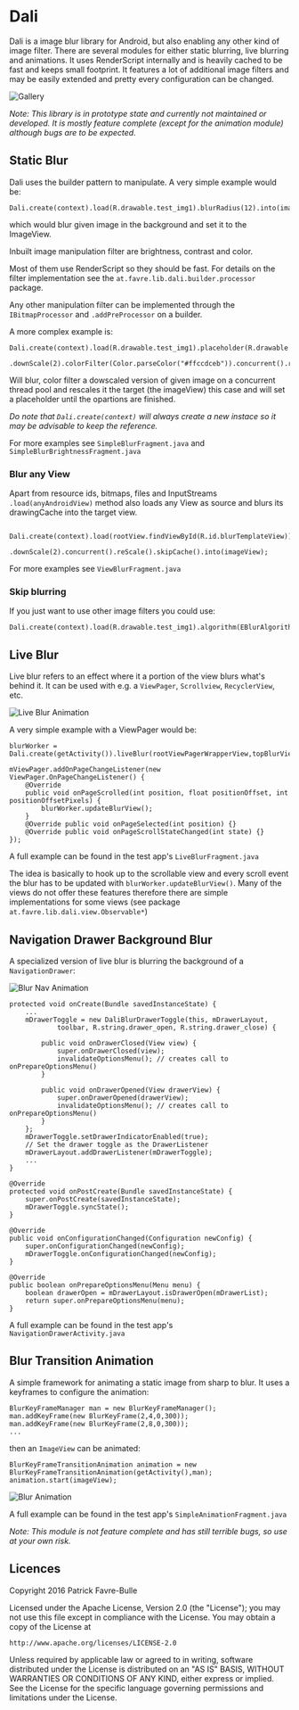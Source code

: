 # Dali

Dali is a image blur library for Android, but also enabling any other kind of image filter. There are
several modules for either static blurring, live blurring and animations.
It uses RenderScript internally and is heavily cached to be fast and keeps small footprint. It features
a lot of additional image filters and may be easily extended and pretty every configuration can be changed.

![Gallery](https://github.com/patrickfav/Dali/blob/master/misc/gallery1.png?raw=true)

*Note: This library is in prototype state and currently not maintained or developed. It is mostly
feature complete (except for the animation module) although bugs are to be expected.*

## Static Blur

Dali uses the builder pattern to manipulate. A very simple example would be:

    Dali.create(context).load(R.drawable.test_img1).blurRadius(12).into(imageView);

which would blur given image in the background and set it to the ImageView.

Inbuilt image manipulation filter are brightness, contrast and color.

Most of them use RenderScript so they should be fast. For details on the filter implementation see the
`at.favre.lib.dali.builder.processor` package.

Any other manipulation filter can be implemented through the `IBitmapProcessor` and `.addPreProcessor`
on a builder.

A more complex example is:

    Dali.create(context).load(R.drawable.test_img1).placeholder(R.drawable.test_img1).blurRadius(12)
        .downScale(2).colorFilter(Color.parseColor("#ffccdceb")).concurrent().reScale().into(iv3)

Will blur, color filter a dowscaled version of given image on a concurrent thread pool and rescales it
the target (the imageView) this case and will set a placeholder until the opartions are finished.

_Do note that `Dali.create(context)` will always create a new instace so it may be advisable to keep the reference._

For more examples see `SimpleBlurFragment.java` and `SimpleBlurBrightnessFragment.java`

### Blur any View

Apart from resource ids, bitmaps, files and InputStreams `.load(anyAndroidView)` method also loads any View as source
and blurs its drawingCache into the target view.

   		Dali.create(context).load(rootView.findViewById(R.id.blurTemplateView)).blurRadius(20)
   		    .downScale(2).concurrent().reScale().skipCache().into(imageView);

For more examples see `ViewBlurFragment.java`

### Skip blurring

If you just want to use other image filters you could use:

    Dali.create(context).load(R.drawable.test_img1).algorithm(EBlurAlgorithm.NONE).brightness(70).concurrent().into(iv);


## Live Blur

Live blur refers to an effect where it a portion of the view blurs what's behind it. It can be used with e.g.
a `ViewPager`, `Scrollview`, `RecyclerView`, etc.

![Live Blur Animation](https://github.com/patrickfav/Dali/blob/master/misc/viewpager_anim.gif?raw=true)

A very simple example with a ViewPager would be:

    blurWorker = Dali.create(getActivity()).liveBlur(rootViewPagerWrapperView,topBlurView,bottomBlurView).downScale(8).assemble(true);

    mViewPager.addOnPageChangeListener(new ViewPager.OnPageChangeListener() {
        @Override
        public void onPageScrolled(int position, float positionOffset, int positionOffsetPixels) {
            blurWorker.updateBlurView();
        }
        @Override public void onPageSelected(int position) {}
		@Override public void onPageScrollStateChanged(int state) {}
    });

A full example can be found in the test app's `LiveBlurFragment.java`

The idea is basically to hook up to the scrollable view and every scroll event the blur has to be updated with
`blurWorker.updateBlurView()`. Many of the views do not offer these features therefore there are simple implementations
for some views (see package `at.favre.lib.dali.view.Observable*`)


## Navigation Drawer Background Blur

A specialized version of live blur is blurring the background of a `NavigationDrawer`:

![Blur Nav Animation](https://github.com/patrickfav/Dali/blob/master/misc/blur_nav.gif?raw=true)

    protected void onCreate(Bundle savedInstanceState) {
        ...
		mDrawerToggle = new DaliBlurDrawerToggle(this, mDrawerLayout,
                toolbar, R.string.drawer_open, R.string.drawer_close) {

			public void onDrawerClosed(View view) {
				super.onDrawerClosed(view);
				invalidateOptionsMenu(); // creates call to onPrepareOptionsMenu()
			}

			public void onDrawerOpened(View drawerView) {
				super.onDrawerOpened(drawerView);
				invalidateOptionsMenu(); // creates call to onPrepareOptionsMenu()
			}
		};
		mDrawerToggle.setDrawerIndicatorEnabled(true);
		// Set the drawer toggle as the DrawerListener
		mDrawerLayout.addDrawerListener(mDrawerToggle);
        ...
	}

	@Override
	protected void onPostCreate(Bundle savedInstanceState) {
		super.onPostCreate(savedInstanceState);
		mDrawerToggle.syncState();
	}

	@Override
	public void onConfigurationChanged(Configuration newConfig) {
		super.onConfigurationChanged(newConfig);
		mDrawerToggle.onConfigurationChanged(newConfig);
	}

	@Override
	public boolean onPrepareOptionsMenu(Menu menu) {
		boolean drawerOpen = mDrawerLayout.isDrawerOpen(mDrawerList);
		return super.onPrepareOptionsMenu(menu);
	}


A full example can be found in the test app's `NavigationDrawerActivity.java`

## Blur Transition Animation

A simple framework for animating a static image from sharp to blur. It uses a keyframes to configure
the animation:

    BlurKeyFrameManager man = new BlurKeyFrameManager();
    man.addKeyFrame(new BlurKeyFrame(2,4,0,300));
    man.addKeyFrame(new BlurKeyFrame(2,8,0,300));
    ...

then an `ImageView` can be animated:

    BlurKeyFrameTransitionAnimation animation = new BlurKeyFrameTransitionAnimation(getActivity(),man);
    animation.start(imageView);

![Blur Animation](https://github.com/patrickfav/Dali/blob/master/misc/blur_anim.gif?raw=true)

A full example can be found in the test app's `SimpleAnimationFragment.java`

_Note: This module is not feature complete and has still terrible bugs, so use at your own risk._

## Licences

Copyright 2016 Patrick Favre-Bulle

Licensed under the Apache License, Version 2.0 (the "License");
you may not use this file except in compliance with the License.
You may obtain a copy of the License at

    http://www.apache.org/licenses/LICENSE-2.0

Unless required by applicable law or agreed to in writing, software
distributed under the License is distributed on an "AS IS" BASIS,
WITHOUT WARRANTIES OR CONDITIONS OF ANY KIND, either express or implied.
See the License for the specific language governing permissions and
limitations under the License.